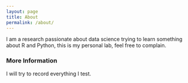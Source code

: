 ```yaml
---
layout: page
title: About
permalink: /about/
---
```


I am a research passionate about data science trying to learn something about R and Python, this is my personal lab, feel free to complain.

### More Information

I will try to record everything I test.

